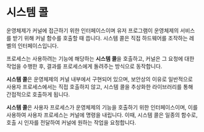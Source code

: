 # 시스템 콜

운영체제가 커널에 접근하기 위한 인터페이스이며 유저 프로그램이 운영체제의 서비스를 받기 위해 커널 함수를 호출할 때 씁니다. 시스템 콜은 직접 하드웨어를 조작하는 레벨의 인터페이스입니다.

프로세스는 사용하려는 기능에 해당하는 **시스템 콜**을 호출하고, 커널은 그 요청에 대한 작업을 수행한 후, 결과를 프로세스에게 돌려주는 방식으로 동작합니다.

**시스템 콜**은 운영체제의 커널 내부에서 구현되어 있으며, 보안상의 이유로 일반적으로 사용자 프로세스에서는 직접 호출하지 않고, 시스템 콜을 추상화한 라이브러리를 통해 간접적으로 호출하게 됩니다.

**시스템 콜**은 사용자 프로세스가 운영체제의 기능을 호출하기 위한 인터페이스이며, 이를 사용하여 사용자 프로세스는 커널에 명령을 내립니다. 이때, 시스템 콜은 일종의 함수로, 호출 시 인자를 전달하여 커널에 원하는 작업을 요청합니다.
